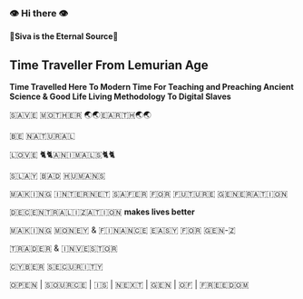 ### 👁️ Hi there 👁️

**🔱Siva is the Eternal Source🔱**

## Time Traveller From Lemurian Age

**Time Travelled Here To Modern Time For Teaching and Preaching Ancient Science & Good Life Living Methodology To Digital Slaves**

🇸​​​​​🇦​​​​​🇻​​​​​🇪​​​​​ 🇲​​​​​🇴​​​​​🇹​​​​​🇭​​​​​🇪​​​​​🇷​​​​​ 🌏🌏🇪​​​​​🇦​​​​​🇷​​​​​🇹​​​​​🇭​​​​​🌏🌏

🇧​​​​​🇪​​​​​ 🇳​​​​​🇦​​​​​🇹​​​​​🇺​​​​​🇷​​​​​🇦​​​​​🇱​​​​​ 

🇱​​​​​🇴​​​​​🇻​​​​​🇪​​​​​ 🐈🐈🇦​​​​​🇳​​​​​🇮​​​​​🇲​​​​​🇦​​​​​🇱​​​​​🇸​​​​​🐈🐈

🇸​​​​​🇱​​​​​🇦​​​​​🇾​​​​​ 🇧​​​​​🇦​​​​​🇩​​​​​ 🇭​​​​​🇺​​​​​🇲​​​​​🇦​​​​​🇳​​​​​🇸​​​​​

🇲​​​​​🇦​​​​​🇰​​​​​🇮​​​​​🇳​​​​​🇬​​​​​ 🇮​​​​​🇳​​​​​🇹​​​​​🇪​​​​​🇷​​​​​🇳​​​​​🇪​​​​​🇹​​​​​ 🇸​​​​​🇦​​​​​🇫​​​​​🇪​​​​​🇷​​​​​ 🇫​​​​​🇴​​​​​🇷​​​​​ 🇫​​​​​🇺​​​​​🇹​​​​​🇺​​​​​🇷​​​​​🇪​​​​​ 🇬​​​​​🇪​​​​​🇳​​​​​🇪​​​​​🇷​​​​​🇦​​​​​🇹​​​​​🇮​​​​​🇴​​​​​🇳​​​​​

🇩​​​​​🇪​​​​​🇨​​​​​🇪​​​​​🇳​​​​​🇹​​​​​🇷​​​​​🇦​​​​​🇱​​​​​🇮​​​​​🇿​​​​​🇦​​​​​🇹​​​​​🇮​​​​​🇴​​​​​🇳​​​​​ **makes lives better**

🇲​​​​​🇦​​​​​🇰​​​​​🇮​​​​​🇳​​​​​🇬​​​​​ 🇲​​​​​🇴​​​​​🇳​​​​​🇪​​​​​🇾​​​​​ & 🇫​​​​​🇮​​​​​🇳​​​​​🇦​​​​​🇳​​​​​🇨​​​​​🇪​​​​​ 🇪​​​​​🇦​​​​​🇸​​​​​🇾​​​​​ 🇫​​​​​🇴​​​​​🇷​​​​​ 🇬​​​​​🇪​​​​​🇳​​​​​-🇿

🇹​​​​​🇷​​​​​🇦​​​​​🇩​​​​​🇪​​​​​🇷​​​​​ & 🇮​​​​​🇳​​​​​🇻​​​​​🇪​​​​​🇸​​​​​🇹​​​​​🇴​​​​​🇷​​​​​


🇨​​​​​🇾​​​​​🇧​​​​​🇪​​​​​🇷​​​​​ 🇸​​​​​🇪​​​​​🇨​​​​​🇺​​​​​🇷​​​​​🇮​​​​​🇹​​​​​🇾​​​​​

🇴​​​​​🇵​​​​​🇪​​​​​🇳​​​​​ | 🇸​​​​​🇴​​​​​🇺​​​​​🇷​​​​​🇨​​​​​🇪​​​​​ | 🇮​​​​​🇸​​​​​ | 🇳​​​​​🇪​​​​​🇽​​​​​🇹​​​​​ | 🇬​​​​​🇪​​​​​🇳​​​​​ | 🇴​​​​​🇫​​​​​ | 🇫​​​​​🇷​​​​​🇪​​​​​🇪​​​​​🇩​​​​​🇴​​​​​🇲​​​​​
